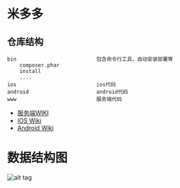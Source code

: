 米多多
===============================

仓库结构
------------------------------
```
bin                          包含命令行工具，自动安装部署等
    composer.phar
    install
    ....
ios                          ios代码
android                      android代码
www                          服务端代码
```


* [服务端WIKI](/www/)
* [IOS Wiki](/ios/)
* [Android Wiki](/android/)


数据结构图
===============================
![alt tag](http://7xjr6t.com1.z0.glb.clouddn.com/sql-struct.png)

